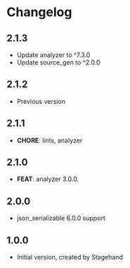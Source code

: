 # Changelog

## 2.1.3

- Update analyzer to ^7.3.0
- Update source_gen to ^2.0.0

## 2.1.2

- Previous version

## 2.1.1

- **CHORE**: lints, analyzer

## 2.1.0

- **FEAT**: analyzer 3.0.0.

## 2.0.0

- json_serializable 6.0.0 support

## 1.0.0

- Initial version, created by Stagehand
